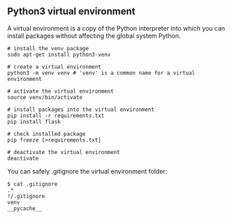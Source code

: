 ## Python3 virtual environment

A virtual environment is a copy of the Python interpreter into which you can
install packages without affecting the global system Python.

```
# install the venv package
sudo apt-get install python3-venv

# create a virtual environment
python3 -m venv venv # 'venv' is a common name for a virtual environment
```

```
# activate the virtual environment
source venv/bin/activate

# install packages into the virtual environment
pip install -r requirements.txt
pip install flask
```

```
# check installed package
pip freeze [>requirements.txt]
```

```
# deactivate the virtual environment
deactivate
```

You can safely .gitignore the virtual environment folder:

```
$ cat .gitignore 
.*
!/.gitignore
venv
__pycache__
```
